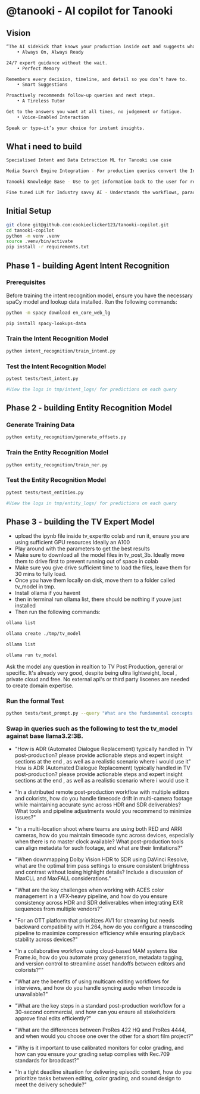 # @tanooki - AI copilot for Tanooki

## Vision

```bash
“The AI sidekick that knows your production inside out and suggests what you need next.”
    • Always On, Always Ready

24/7 expert guidance without the wait.
    • Perfect Memory

Remembers every decision, timeline, and detail so you don’t have to.
    • Smart Suggestions

Proactively recommends follow-up queries and next steps.
    • A Tireless Tutor

Get to the answers you want at all times, no judgement or fatigue.
    • Voice-Enabled Interaction

Speak or type—it’s your choice for instant insights.
```

## What i need to build

```bash
Specialised Intent and Data Extraction ML for Tanooki use case

Media Search Engine Integration - For production queries convert the Intent and Data requirements into a Search Request and handle the response 

Tanooki Knowledge Base - Use to get information back to the user for requests on how to do stuff in Tanooki 

Fine tuned LLM for Industry savvy AI - Understands the workflows, paradigms and vernacular of the industry
``` 

## Initial Setup

```bash
git clone git@github.com:cookieclicker123/tanooki-copilot.git
cd tanooki-copilot
python -m venv .venv
source .venv/bin/activate
pip install -r requirements.txt
```

## Phase 1 - building Agent Intent Recognition

### Prerequisites

Before training the intent recognition model, ensure you have the necessary spaCy model and lookup data installed. Run the following commands:

```bash
python -m spacy download en_core_web_lg

pip install spacy-lookups-data
```

### Train the Intent Recognition Model

```bash
python intent_recognition/train_intent.py
```

### Test the Intent Recognition Model

```bash
pytest tests/test_intent.py 

#View the logs in tmp/intent_logs/ for predictions on each query
```

## Phase 2 - building Entity Recognition Model

### Generate Training Data

```bash
python entity_recognition/generate_offsets.py
```

### Train the Entity Recognition Model

```bash
python entity_recognition/train_ner.py
```

### Test the Entity Recognition Model

```bash
pytest tests/test_entities.py

#View the logs in tmp/entity_logs/ for predictions on each query
```

## Phase 3 - building the TV Expert Model

 - upload the ipynb file inside tv_expertto colab and run it, ensure you are using sufficient GPU resources
Ideally an A100
 - Play around with the parameters to get the best results
 - Make sure to download all the model files in tv_post_3b. Ideally move them to drive first to prevent running out of space in colab
 - Make sure you give drive sufficient time to load the files, leave them for 30 mins to fully load.
 - Once you have them locally on disk, move them to a folder called tv_model in tmp.
 - Install ollama if you havent
 - then in terminal run ollama list, there should be nothing if youve just installed
 - Then run the following commands:

```bash
ollama list

ollama create ./tmp/tv_model

ollama list

ollama run tv_model 
```

Ask the model any question in realtion to TV Post Production, general or specific.
It's already very good, despite being ultra lightweight, local , private cloud and free.
No external api's or third party liscenes are needed to create domain expertise.

### Run the formal Test

```bash
python tests/test_prompt.py --query "What are the fundamental concepts i should know about timecode and what are practical workflows and software i should know about" --provider ollama --model tv_model:latest
```

### Swap in queries such as the following to test the tv_model against base llama3.2:3B.

 - "How is ADR (Automated Dialogue Replacement) typically handled in TV post-production? please provide actionable steps and expert insight sections at the end , as well as a realistic scenario where i would use it"
How is ADR (Automated Dialogue Replacement) typically handled in TV post-production? please provide actionable steps and expert insight sections at the end , as well as a realistic scenario where i would use it
 - "In a distributed remote post-production workflow with multiple editors and colorists, how do you handle timecode drift in multi-camera footage while maintaining accurate sync across HDR and SDR deliverables? What tools and pipeline adjustments would you recommend to minimize issues?"

 - "In a multi-location shoot where teams are using both RED and ARRI cameras, how do you maintain timecode sync across devices, especially when there is no master clock available? What post-production tools can align metadata for such footage, and what are their limitations?"

 - "When downmapping Dolby Vision HDR to SDR using DaVinci Resolve, what are the optimal trim pass settings to ensure consistent brightness and contrast without losing highlight details? Include a discussion of MaxCLL and MaxFALL considerations."

 - "What are the key challenges when working with ACES color management in a VFX-heavy pipeline, and how do you ensure consistency across HDR and SDR deliverables when integrating EXR sequences from multiple vendors?"

 - "For an OTT platform that prioritizes AV1 for streaming but needs backward compatibility with H.264, how do you configure a transcoding pipeline to maximize compression efficiency while ensuring playback stability across devices?"

 - "In a collaborative workflow using cloud-based MAM systems like Frame.io, how do you automate proxy generation, metadata tagging, and version control to streamline asset handoffs between editors and colorists?""

 - "What are the benefits of using multicam editing workflows for interviews, and how do you handle syncing audio when timecode is unavailable?"

 - "What are the key steps in a standard post-production workflow for a 30-second commercial, and how can you ensure all stakeholders approve final edits efficiently?"

 - "What are the differences between ProRes 422 HQ and ProRes 4444, and when would you choose one over the other for a short film project?"

 - "Why is it important to use calibrated monitors for color grading, and how can you ensure your grading setup complies with Rec.709 standards for broadcast?"

 - "In a tight deadline situation for delivering episodic content, how do you prioritize tasks between editing, color grading, and sound design to meet the delivery schedule?"
 